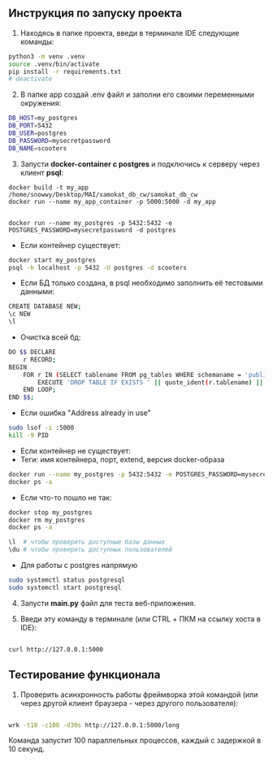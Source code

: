 ## Инструкция по запуску проекта

1. Находясь в папке проекта, введи в терминале IDE следующие команды:

```sh
python3 -m venv .venv
source .venv/bin/activate
pip install -r requirements.txt
# deactivate
```

2. В папке app создай .env файл и заполни его своими переменными окружения:

```sh
DB_HOST=my_postgres
DB_PORT=5432
DB_USER=postgres
DB_PASSWORD=mysecretpassword
DB_NAME=scooters
```


3. Запусти __**docker-container с postgres**__ и подключись к серверу через клиент __**psql**__:

```
docker build -t my_app /home/snowwy/Desktop/MAI/samokat_db_cw/samokat_db_cw
docker run --name my_app_container -p 5000:5000 -d my_app


docker run --name my_postgres -p 5432:5432 -e POSTGRES_PASSWORD=mysecretpassword -d postgres

```

- Если контейнер существует:
```sh
docker start my_postgres
psql -h localhost -p 5432 -U postgres -d scooters
```

- Если БД только создана, в psql необходимо заполнить её тестовыми данными:
```sh
CREATE DATABASE NEW;
\c NEW
\l
```

- Очистка всей бд:
```sh
DO $$ DECLARE
    r RECORD;
BEGIN
    FOR r IN (SELECT tablename FROM pg_tables WHERE schemaname = 'public') LOOP
        EXECUTE 'DROP TABLE IF EXISTS ' || quote_ident(r.tablename) || ' CASCADE';
    END LOOP;
END $$;

```

- Если ошибка "Address already in use"
```sh
sudo lsof -i :5000
kill -9 PID
```

- Если контейнер не существует:
- Теги: имя контейнера, порт, extend, версия docker-образа

```sh
docker run --name my_postgres -p 5432:5432 -e POSTGRES_PASSWORD=mysecretpassword -d postgres
docker ps -a
```


- Если что-то пошло не так:

```sh
docker stop my_postgres
docker rm my_postgres
docker ps -a
```


```sh
\l  # чтобы проверить доступные базы данных
\du # чтобы проверить доступных пользователей
```

- Для работы с postgres напрямую
```sh
sudo systemctl status postgresql
sudo systemctl start postgresql
```


4. Запусти **main.py** файл для теста веб-приложения.


5. Введи эту команду в терминале (или CTRL + ПКМ на ссылку хоста в IDE):


```sh

curl http://127.0.0.1:5000

```
## Тестирование функционала

1. Проверить асинхронность работы фреймворка этой командой (или через другой клиент браузера - через другого пользователя):

```sh

wrk -t10 -c100 -d30s http://127.0.0.1:5000/long

```

Команда запустит 100 параллельных процессов, каждый с задержкой в 10 секунд. 
